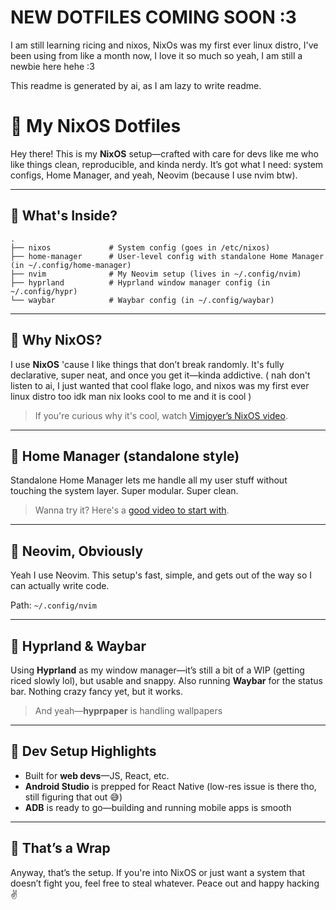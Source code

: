 # NEW DOTFILES COMING SOON :3


I am still learning ricing and nixos,
NixOs was my first ever linux distro, I've been using from like a month now, I love it so much
so yeah, I am still a newbie here hehe :3

This readme is generated by ai, as I am lazy to write readme.

# 🧪 My NixOS Dotfiles

Hey there! This is my **NixOS** setup—crafted with care for devs like me who like things clean, reproducible, and kinda nerdy. It’s got what I need: system configs, Home Manager, and yeah, Neovim (because I use nvim btw).

---

## 🔸 What's Inside?

```
.
├── nixos             # System config (goes in /etc/nixos)
├── home-manager      # User-level config with standalone Home Manager (in ~/.config/home-manager)
├── nvim              # My Neovim setup (lives in ~/.config/nvim)
├── hyprland          # Hyprland window manager config (in ~/.config/hypr)
└── waybar            # Waybar config (in ~/.config/waybar)
```

---

## 🔸 Why NixOS?

I use **NixOS** 'cause I like things that don’t break randomly. It's fully declarative, super neat, and once you get it—kinda addictive. ( nah don't listen to ai, I just wanted that cool flake logo, and nixos was my first ever linux distro too idk man nix looks cool to me and it is cool )

> If you're curious why it's cool, watch [Vimjoyer’s NixOS video](https://www.youtube.com/@vimjoyer).

---

## 🔸 Home Manager (standalone style)

Standalone Home Manager lets me handle all my user stuff without touching the system layer. Super modular. Super clean.

> Wanna try it? Here's a [good video to start with](https://youtu.be/FcC2dzecovw?si=HUbmg8MK8kuPHIOi).

---

## 🔸 Neovim, Obviously

Yeah I use Neovim. This setup's fast, simple, and gets out of the way so I can actually write code.

Path: `~/.config/nvim`

---

## 🔸 Hyprland & Waybar

Using **Hyprland** as my window manager—it’s still a bit of a WIP (getting riced slowly lol), but usable and snappy. Also running **Waybar** for the status bar. Nothing crazy fancy yet, but it works.

> And yeah—**hyprpaper** is handling wallpapers

---

## 🔸 Dev Setup Highlights

- Built for **web devs**—JS, React, etc.
- **Android Studio** is prepped for React Native (low-res issue is there tho, still figuring that out 😅)
- **ADB** is ready to go—building and running mobile apps is smooth

---

## 🔸 That’s a Wrap

Anyway, that’s the setup. If you're into NixOS or just want a system that doesn’t fight you, feel free to steal whatever. Peace out and happy hacking ✌️
